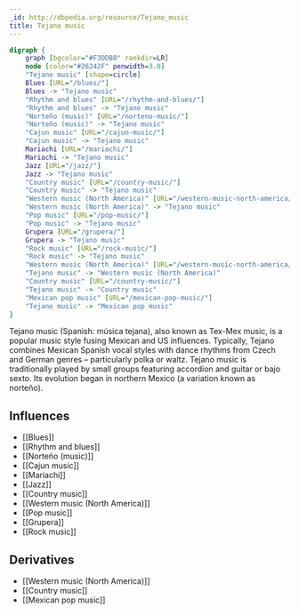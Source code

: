 ```yaml
---
_id: http://dbpedia.org/resource/Tejano_music
title: Tejano music
---
```


```dot
digraph {
	graph [bgcolor="#F3DDB8" rankdir=LR]
	node [color="#26242F" penwidth=3.0]
	"Tejano music" [shape=circle]
	Blues [URL="/blues/"]
	Blues -> "Tejano music"
	"Rhythm and blues" [URL="/rhythm-and-blues/"]
	"Rhythm and blues" -> "Tejano music"
	"Norteño (music)" [URL="/norteno-music/"]
	"Norteño (music)" -> "Tejano music"
	"Cajun music" [URL="/cajun-music/"]
	"Cajun music" -> "Tejano music"
	Mariachi [URL="/mariachi/"]
	Mariachi -> "Tejano music"
	Jazz [URL="/jazz/"]
	Jazz -> "Tejano music"
	"Country music" [URL="/country-music/"]
	"Country music" -> "Tejano music"
	"Western music (North America)" [URL="/western-music-north-america/"]
	"Western music (North America)" -> "Tejano music"
	"Pop music" [URL="/pop-music/"]
	"Pop music" -> "Tejano music"
	Grupera [URL="/grupera/"]
	Grupera -> "Tejano music"
	"Rock music" [URL="/rock-music/"]
	"Rock music" -> "Tejano music"
	"Western music (North America)" [URL="/western-music-north-america/"]
	"Tejano music" -> "Western music (North America)"
	"Country music" [URL="/country-music/"]
	"Tejano music" -> "Country music"
	"Mexican pop music" [URL="/mexican-pop-music/"]
	"Tejano music" -> "Mexican pop music"
}
```

Tejano music (Spanish: música tejana), also known as Tex-Mex music, is a popular music style fusing Mexican and US influences. Typically, Tejano combines Mexican Spanish vocal styles with dance rhythms from Czech and German genres – particularly polka or waltz. Tejano music is traditionally played by small groups featuring accordion and guitar or bajo sexto. Its evolution began in northern Mexico (a variation known as norteño).

## Influences

- [[Blues]]
- [[Rhythm and blues]]
- [[Norteño (music)]]
- [[Cajun music]]
- [[Mariachi]]
- [[Jazz]]
- [[Country music]]
- [[Western music (North America)]]
- [[Pop music]]
- [[Grupera]]
- [[Rock music]]

## Derivatives

- [[Western music (North America)]]
- [[Country music]]
- [[Mexican pop music]]
